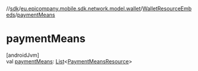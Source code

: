 //[sdk](../../../index.md)/[eu.epicompany.mobile.sdk.network.model.wallet](../index.md)/[WalletResourceEmbeds](index.md)/[paymentMeans](payment-means.md)

# paymentMeans

[androidJvm]\
val [paymentMeans](payment-means.md): [List](https://kotlinlang.org/api/latest/jvm/stdlib/kotlin.collections/-list/index.html)&lt;[PaymentMeansResource](../-payment-means-resource/index.md)&gt;
